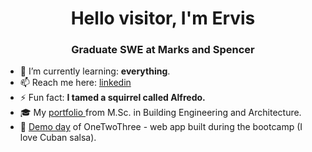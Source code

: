 <h1 align="center">Hello visitor, I'm Ervis</h1>
<h3 align="center"> Graduate SWE at Marks and Spencer</h3>

- 🌱 I’m currently learning: **everything**.
- 📫 Reach me here: <a href="https://linkedin.com/in/ervislapi" target="blank">linkedin</a>
- ⚡ Fun fact: **I tamed a squirrel called Alfredo.**
- 🎓 My <a href="https://issuu.com/lervis87/docs/ervis_lapi_portfolio_sel" target="blank"> portfolio </a> from M.Sc. in Building Engineering and Architecture.
- 💃 <a href="https://www.linkedin.com/feed/update/urn:li:activity:6854409196272685056/" target="blank"> Demo day</a> of OneTwoThree - web app built during the bootcamp (I love Cuban salsa).


